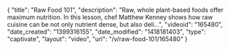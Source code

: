 {
    "title": "Raw Food 101",
    "description": "Raw, whole plant-based foods offer maximum nutrition. In this lesson, chef Matthew Kenney shows how raw cuisine can be not only nutrient dense, but also deli...",
    "videoid": "165480",
    "date_created": "1399316155",
    "date_modified": "1418181403",
    "type": "captivate",
    "layout": "video",
    "url": "\/v\/raw-food-101\/165480"
}
